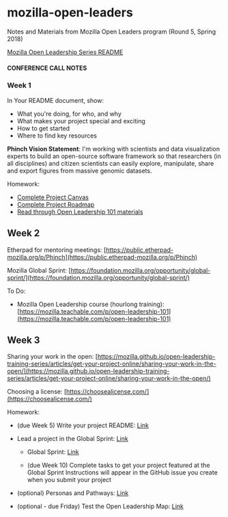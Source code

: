 # mozilla-open-leaders
Notes and Materials from Mozilla Open Leaders program (Round 5, Spring 2018)

[Mozilla Open Leadership Series README](https://mozilla.github.io/open-leadership-training-series/articles/readme/)

#### CONFERENCE CALL NOTES ####

### Week 1 ###

In Your README document, show:

* What you're doing, for who, and why
* What makes your project special and exciting
* How to get started
* Where to find key resources

**Phinch Vision Statement**: I'm working with scientists and data visualization experts to build an open-source software framework so that researchers (in all disciplines) and citizen scientists can easily explore, manipulate, share and export figures from massive genomic datasets.

Homework:

* [Complete Project Canvas](https://mozilla.github.io/open-leadership-training-series/articles/opening-your-project/develop-an-open-project-strategy-with-open-canvas/)
* [Complete Project Roadmap](https://mozilla.github.io/open-leadership-training-series/articles/opening-your-project/start-your-project-roadmap/)
* [Read through Open Leadership 101 materials](https://mozilla.teachable.com/p/open-leadership-101)

## Week 2 ###

Etherpad for mentoring meetings: [https://public.etherpad-mozilla.org/p/Phinch](https://public.etherpad-mozilla.org/p/Phinch)

Mozilla Global Sprint: [https://foundation.mozilla.org/opportunity/global-sprint/](https://foundation.mozilla.org/opportunity/global-sprint/)

To Do:

* Mozilla Open Leadership course (hourlong training):[https://mozilla.teachable.com/p/open-leadership-101](https://mozilla.teachable.com/p/open-leadership-101)

## Week 3 ###

Sharing your work in the open: [https://mozilla.github.io/open-leadership-training-series/articles/get-your-project-online/sharing-your-work-in-the-open/](https://mozilla.github.io/open-leadership-training-series/articles/get-your-project-online/sharing-your-work-in-the-open/)

Choosing a license: [https://choosealicense.com/](https://choosealicense.com/)

Homework:

* (due Week 5) Write your project README: [Link](https://mozilla.github.io/open-leadership-training-series/articles/opening-your-project/write-a-great-project-readme/)

* Lead a project in the Global Sprint: [Link](https://foundation.mozilla.org/opportunity/global-sprint/lead-a-project/)
	* Global Sprint: [Link](http://mzl.la/global-sprint)

	* (due Week 10) Complete tasks to get your project featured at the Global Sprint
Instructions will appear in the GitHub issue you create when you submit your project

* (optional) Personas and Pathways: [Link](https://mozilla.github.io/open-leadership-training-series/articles/building-communities-of-contributors/bring-on-contributors-using-personas-and-pathways/)

* (optional - due Friday) Test the Open Leadership Map: [Link](https://medium.com/read-write-participate/testing-open-leadership-map-use-cases-dd8f41ccc8b0)